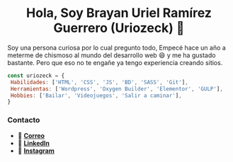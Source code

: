 <h1 align="center">Hola, Soy Brayan Uriel Ramírez Guerrero <strong>(Uriozeck)</strong> 👋</h1>

<p> Soy una persona curiosa por lo cual pregunto todo, Empecé hace un año a meterme de chismoso al mundo del desarrollo web 😄 y me ha gustado bastante. Pero que eso no te engañe ya tengo experiencia creando sitios. </p>

 ```js
const uriozeck = {
  Habilidades: ['HTML', 'CSS', 'JS', 'BD', 'SASS', 'Git'],
  Herramientas: ['Wordpress', 'Oxygen Builder', 'Elementor', 'GULP'],
  Hobbies: ['Bailar', 'Videojuegos', 'Salir a caminar'],
}
```
 ### Contacto
  - 📧 **[Correo](mailto:brayan.uriel.ramirez@gmail.com)**
  - 📃 **[LinkedIn](https://www.linkedin.com/in/brayan-uriel-ramirez-guerrero/)**
  - 📱 **[Instagram](https://www.instagram.com/urielozeck/)**
<!--
**Uriozeck/Uriozeck** is a ✨ _special_ ✨ repository because its `README.md` (this file) appears on your GitHub profile.

Here are some ideas to get you started:

- 🔭 I’m currently working on ...
- 🌱 I’m currently learning ...
- 👯 I’m looking to collaborate on ...
- 🤔 I’m looking for help with ...
- 💬 Ask me about ...
- 📫 How to reach me: ...
- 😄 Pronouns: ...
- ⚡ Fun fact: ...
-->
